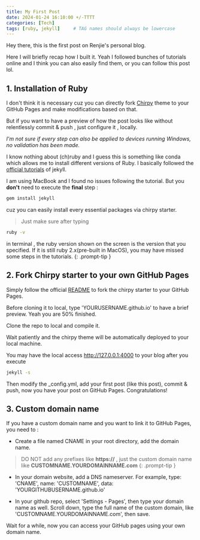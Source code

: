 ```yaml
---
title: My First Post
date: 2024-01-24 16:10:00 +/-TTTT
categories: [Tech]
tags: [ruby, jekyll]     # TAG names should always be lowercase
---
```


Hey there, this is the first post on Renjie's personal blog.

Here I will briefly recap how I built it. Yeah I followed bunches of tutorials online and I think you can also easily find them, or you can follow this post lol. 

## 1. Installation of Ruby

I don't think it is necessary cuz you can directly fork [Chirpy](https://github.com/cotes2020/jekyll-theme-chirpy/fork) theme to your GitHub Pages and make modifications based on that. 

But if you want to have a preview of how the post looks like without relentlessly commit & push , just configure it , locally.

*I'm not sure if every step can also be applied to devices running Windows, no validation has been made.*

I know nothing about (ch)ruby and I guess this is something like conda which allows me to install different versions of Ruby. I basically followed the [official tutorials](https://jekyllrb.com/docs/installation/) of jekyll. 

I am using MacBook and I found no issues following the tutorial. But you **don't** need to execute the **final** step :

```bash
gem install jekyll
```

cuz you can easily install every essential packages via chirpy starter.

> Just make sure after typing 
```bash
ruby -v
```
in terminal , the ruby version shown on the screen is the version that you specified. If it is still ruby 2.x(pre-built in MacOS), you may have missed some steps in the tutorials. 
{: .prompt-tip }


## 2. Fork Chirpy starter to your own GitHub Pages

Simply follow the official [README](https://github.com/cotes2020/chirpy-starter) to fork the chirpy starter to your GitHub Pages.

Before cloning it to local, type 'YOURUSERNAME.github.io' to have a brief preview. Yeah you are 50% finished. 

Clone the repo to local and compile it. 

Wait patiently and the chirpy theme will be automatically deployed to your local machine. 

You may have the local access <http://127.0.0.1:4000> to your blog after you execute

```bash
jekyll -s
```

Then modify the _config.yml, add your first post (like this post), commit & push, now you have your post on GitHub Pages. Congratulations!


## 3. Custom domain name

If you have a custom domain name and you want to link it to GitHub Pages, you need to :

- Create a file named CNAME in your root directory, add the domain name.

> DO NOT add any prefixes like **https://** , just the custom domain name like **CUSTOMNAME.YOURDOMAINNAME.com**
{: .prompt-tip }

- In your domain website, add a DNS nameserver. For example, type: 'CNAME', name: 'CUSTOMNAME', data: 'YOURGITHUBUSERNAME.github.io'

- In your github repo, select 'Settings - Pages', then type your domain name as well. Scroll down, type the full name of the custom domain, like 'CUSTOMNAME.YOURDOMAINNAME.com', then save. 

Wait for a while, now you can access your GitHub pages using your own domain name.


